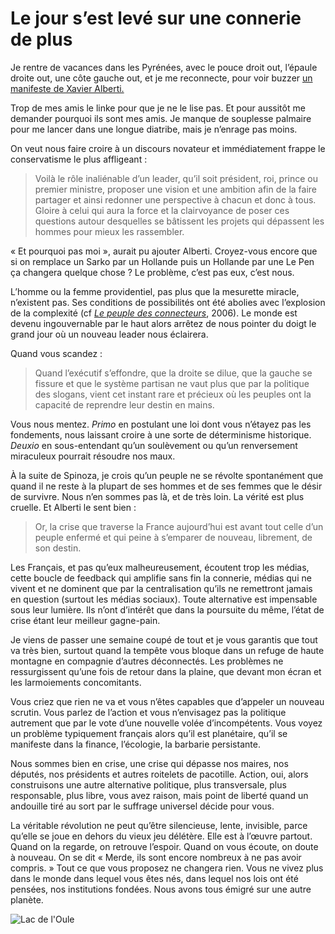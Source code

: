 # Le jour s&#8217;est levé sur une connerie de plus

Je rentre de vacances dans les Pyrénées, avec le pouce droit out, l’épaule droite out, une côte gauche out, et je me reconnecte, pour voir buzzer [un manifeste de Xavier Alberti.](http://lecercle.lesechos.fr/politique/vie-politique/221185612/jour-leve-nouveau-modele-democratique)<span id="more-34027"></span>

Trop de mes amis le linke pour que je ne le lise pas. Et pour aussitôt me demander pourquoi ils sont mes amis. Je manque de souplesse palmaire pour me lancer dans une longue diatribe, mais je n’enrage pas moins.

On veut nous faire croire à un discours novateur et immédiatement frappe le conservatisme le plus affligeant :

> Voilà le rôle inaliénable d’un leader, qu’il soit président, roi, prince ou premier ministre, proposer une vision et une ambition afin de la faire partager et ainsi redonner une perspective à chacun et donc à tous. Gloire à celui qui aura la force et la clairvoyance de poser ces questions autour desquelles se bâtissent les projets qui dépassent les hommes pour mieux les rassembler.

« Et pourquoi pas moi », aurait pu ajouter Alberti. Croyez-vous encore que si on remplace un Sarko par un Hollande puis un Hollande par une Le Pen ça changera quelque chose ? Le problème, c’est pas eux, c’est nous.

L’homme ou la femme providentiel, pas plus que la mesurette miracle, n’existent pas. Ses conditions de possibilités ont été abolies avec l’explosion de la complexité (cf *[Le peuple des connecteurs](https://tcrouzet.com/le-peuple-des-connecteurs/)*, 2006). Le monde est devenu ingouvernable par le haut alors arrêtez de nous pointer du doigt le grand jour où un nouveau leader nous éclairera.

Quand vous scandez :

> Quand l’exécutif s’effondre, que la droite se dilue, que la gauche se fissure et que le système partisan ne vaut plus que par la politique des slogans, vient cet instant rare et précieux où les peuples ont la capacité de reprendre leur destin en mains.

Vous nous mentez. *Primo* en postulant une loi dont vous n’étayez pas les fondements, nous laissant croire à une sorte de déterminisme historique. *Deuxio* en sous-entendant qu’un soulèvement ou qu’un renversement miraculeux pourrait résoudre nos maux.

À la suite de Spinoza, je crois qu’un peuple ne se révolte spontanément que quand il ne reste à la plupart de ses hommes et de ses femmes que le désir de survivre. Nous n’en sommes pas là, et de très loin. La vérité est plus cruelle. Et Alberti le sent bien :

> Or, la crise que traverse la France aujourd’hui est avant tout celle d’un peuple enfermé et qui peine à s’emparer de nouveau, librement, de son destin.

Les Français, et pas qu’eux malheureusement, écoutent trop les médias, cette boucle de feedback qui amplifie sans fin la connerie, médias qui ne vivent et ne dominent que par la centralisation qu’ils ne remettront jamais en question (surtout les médias sociaux). Toute alternative est impensable sous leur lumière. Ils n’ont d’intérêt que dans la poursuite du même, l’état de crise étant leur meilleur gagne-pain.

Je viens de passer une semaine coupé de tout et je vous garantis que tout va très bien, surtout quand la tempête vous bloque dans un refuge de haute montagne en compagnie d’autres déconnectés. Les problèmes ne ressurgissent qu’une fois de retour dans la plaine, que devant mon écran et les larmoiements concomitants.

Vous criez que rien ne va et vous n’êtes capables que d’appeler un nouveau scrutin. Vous parlez de l’action et vous n’envisagez pas la politique autrement que par le vote d’une nouvelle volée d’incompétents. Vous voyez un problème typiquement français alors qu’il est planétaire, qu’il se manifeste dans la finance, l’écologie, la barbarie persistante.

Nous sommes bien en crise, une crise qui dépasse nos maires, nos députés, nos présidents et autres roitelets de pacotille. Action, oui, alors construisons une autre alternative politique, plus transversale, plus responsable, plus libre, vous avez raison, mais point de liberté quand un andouille tiré au sort par le suffrage universel décide pour vous.

La véritable révolution ne peut qu’être silencieuse, lente, invisible, parce qu’elle se joue en dehors du vieux jeu délétère. Elle est à l’œuvre partout. Quand on la regarde, on retrouve l’espoir. Quand on vous écoute, on doute à nouveau. On se dit « Merde, ils sont encore nombreux à ne pas avoir compris. » Tout ce que vous proposez ne changera rien. Vous ne vivez plus dans le monde dans lequel vous êtes nés, dans lequel nos lois ont été pensées, nos institutions fondées. Nous avons tous émigré sur une autre planète.

![Lac de l'Oule](https://tcrouzet.com/images_tc/2013/12/ec1fb5c66d8911e3981d125fbb6fcb5c_81.jpg)